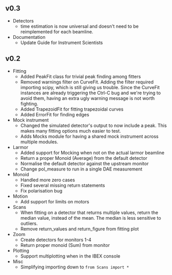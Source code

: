 v0.3
----

- Detectors
  - time estimation is now universal and doesn't need to be
    reimplemented for each beamline.
- Documentation
  - Update Guide for Instrument Scientists

v0.2
----

- Fitting
  - Added PeakFit class for trivial peak finding among fitters
  - Removed warnings filter on CurveFit.  Adding the filter required
	importing scipy, which is still giving us trouble.  Since the
	CurveFit instances are already triggering the Ctrl-C bug and we're
	trying to avoid them, having an extra ugly warning message is not
	worth fighting.
  - Added TrapezoidFit for fitting trapezoidal curves
  - Added ErrorFit for finding edges
- Mock instrument
  - Changed the simulated detector's output to now include a peak.
	This makes many fitting options much easier to test.
  - Adds Mocks module for having a shared mock instrument across
	multiple modules.
- Larmor
  - Added support for Mocking when not on the actual larmor beamline
  - Return a proper Monoid (Average) from the default detector
  - Normalise the default detector against the upstream monitor
  - Change pol_measure to run in a single DAE measurement
- Monoid
  - Handled more zero cases
  - Fixed several missing return statements
  - Fix polarisation bug
- Motion
  - Add support for limits on motors
- Scans
  - When fitting on a detector that returns multiple values, return
	the median value, instead of the mean.  The median is less
	sensitive to outliers.
  - Remove return_values and return_figure from fitting plot
- Zoom
  - Create detectors for monitors 1-4
  - Return proper monoid (Sum) from monitor
- Plotting
  - Support multiplotting when in the IBEX console
- Misc
  - Simplifying importing down to `from Scans import *`
